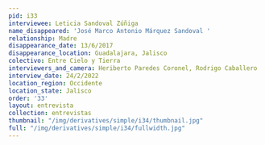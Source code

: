 ```yaml
---
pid: i33
interviewee: Leticia Sandoval Zúñiga
name_disappeared: 'José Marco Antonio Márquez Sandoval '
relationship: Madre
disappearance_date: 13/6/2017
disappearance_location: Guadalajara, Jalisco
colectivo: Entre Cielo y Tierra
interviewers_and_camera: Heriberto Paredes Coronel, Rodrigo Caballero
interview_date: 24/2/2022
location_region: Occidente
location_state: Jalisco
order: '33'
layout: entrevista
collection: entrevistas
thumbnail: "/img/derivatives/simple/i34/thumbnail.jpg"
full: "/img/derivatives/simple/i34/fullwidth.jpg"
---
```

